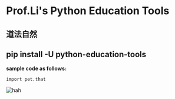 # Prof.Li's Python Education Tools
## 道法自然
## **pip install -U python-education-tools**
**sample code as follows:**
`````import numpy as np
import pet.that
`````

![hah](https://upload.wikimedia.org/wikipedia/commons/thumb/e/eb/Taijitu_06075171.jpg/440px-Taijitu_06075171.jpg)